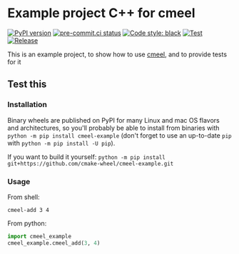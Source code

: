 # Example project C++ for cmeel

[![PyPI version](https://badge.fury.io/py/cmeel-example.svg)](https://pypi.org/project/cmeel-example)
[![pre-commit.ci status](https://results.pre-commit.ci/badge/github/cmake-wheel/cmeel-example/main.svg)](https://results.pre-commit.ci/latest/github/cmake-wheel/cmeel-example/main)
[![Code style: black](https://img.shields.io/badge/code%20style-black-000000.svg)](https://github.com/psf/black)
[![Test](https://github.com/cmake-wheel/cmeel-example/actions/workflows/test.yml/badge.svg)](https://github.com/cmake-wheel/cmeel-example/actions/workflows/test.yml)
[![Release](https://github.com/cmake-wheel/cmeel-example/actions/workflows/release.yml/badge.svg)](https://github.com/cmake-wheel/cmeel-example/actions/workflows/release.yml)

This is an example project, to show how to use [cmeel](https://github.com/cmake-wheel/cmeel), and to provide tests for it

## Test this

### Installation

Binary wheels are published on PyPI for many Linux and mac OS flavors and architectures, so you'll probably be able to
install from binaries with `python -m pip install cmeel-example`
(don't forget to use an up-to-date `pip` with `python -m pip install -U pip`).

If you want to build it yourself: `python -m pip install git+https://github.com/cmake-wheel/cmeel-example.git`

### Usage

From shell:
```
cmeel-add 3 4
```

From python:
```python
import cmeel_example
cmeel_example.cmeel_add(3, 4)
```
